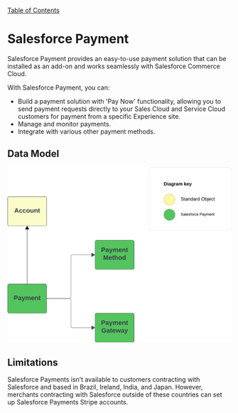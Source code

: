 [Table of Contents](../Documentation.md)

# Salesforce Payment

Salesforce Payment provides an easy-to-use payment solution that can be installed as an add-on and works seamlessly with Salesforce Commerce Cloud.

With Salesforce Payment, you can:

- Build a payment solution with 'Pay Now' functionality, allowing you to send payment requests directly to your Sales Cloud and Service Cloud customers for payment from a specific Experience site.
- Manage and monitor payments.
- Integrate with various other payment methods.

## Data Model
![Data Model](../../Images/CTA%20-%20Diagrams%20-%20Payment%20-%20Data%20model.png)

## Limitations
Salesforce Payments isn’t available to customers contracting with Salesforce and based in Brazil, Ireland, India, and Japan. However, merchants contracting with Salesforce outside of these countries can set up Salesforce Payments Stripe accounts.
